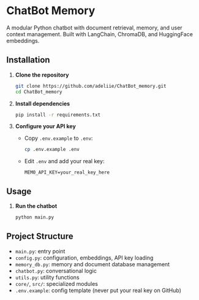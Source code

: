 # ChatBot Memory

A modular Python chatbot with document retrieval, memory, and user context management. Built with LangChain, ChromaDB, and HuggingFace embeddings.

## Installation

1. **Clone the repository**
   ```bash
   git clone https://github.com/adeliie/ChatBot_memory.git
   cd ChatBot_memory
   ```

2. **Install dependencies**
   ```bash
   pip install -r requirements.txt


3. **Configure your API key**
   - Copy `.env.example` to `.env`:
     ```bash
     cp .env.example .env
     ```
   - Edit `.env` and add your real key:
     ```
     MEM0_API_KEY=your_real_key_here
     ```

## Usage

1. **Run the chatbot**
   ```bash
   python main.py
   ```

## Project Structure

- `main.py`: entry point
- `config.py`: configuration, embeddings, API key loading
- `memory_db.py`: memory and document database management
- `chatbot.py`: conversational logic
- `utils.py`: utility functions
- `core/`, `src/`: specialized modules
- `.env.example`: config template (never put your real key on GitHub)




